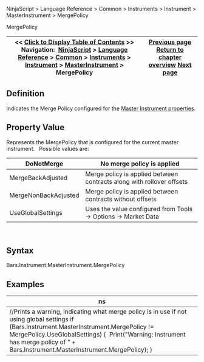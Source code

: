 ﻿
NinjaScript \> Language Reference \> Common \> Instruments \> Instrument \> MasterInstrument \> MergePolicy

MergePolicy

| \<\< [Click to Display Table of Contents](mergepolicy.md) \>\> **Navigation:**     [NinjaScript](ninjascript-1.md) \> [Language Reference](language_reference_wip-1.md) \> [Common](common-1.md) \> [Instruments](instruments_ninjascript-1.md) \> [Instrument](instrument-1.md) \> [MasterInstrument](masterinstrument-1.md) \> MergePolicy | [Previous page](instrumenttype-1.md) [Return to chapter overview](masterinstrument-1.md) [Next page](masterinstrument_name-1.md) |
| --- | --- |
## Definition
Indicates the Merge Policy configured for the [Master Instrument properties](editing_instruments-1.md).
## 
## Property Value
Represents the MergePolicy that is configured for the current master instrument.
 
Possible values are:
 

| DoNotMerge | No merge policy is applied |
| --- | --- |
| MergeBackAdjusted | Merge policy is applied between contracts along with rollover offsets |
| MergeNonBackAdjusted | Merge policy is applied between contracts without offsets |
| UseGlobalSettings | Uses the value configured from Tools \-\> Options \-\> Market Data |
 
## Syntax
Bars.Instrument.MasterInstrument.MergePolicy
 
## Examples

| ns |
| --- |
| //Prints a warning, indicating what merge policy is in use if not using global settings if (Bars.Instrument.MasterInstrument.MergePolicy !\= MergePolicy.UseGlobalSettings) {  Print("Warning: Instrument has merge policy of " \+ Bars.Instrument.MasterInstrument.MergePolicy); } |
